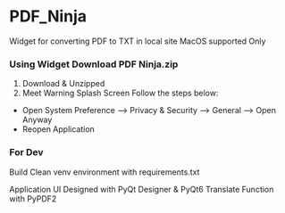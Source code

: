 # PDF_Ninja
Widget for converting PDF to TXT in local site
MacOS supported Only

### Using Widget Download PDF Ninja.zip
1. Download & Unzipped
2. Meet Warning Splash Screen Follow the steps below:
  - Open  System Preference --> Privacy & Security --> General --> Open Anyway
  - Reopen Application

### For Dev
Build Clean venv environment with requirements.txt

Application UI Designed with PyQt Designer & PyQt6
Translate Function with PyPDF2


